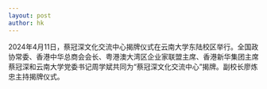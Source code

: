 ```yaml
---
layout: post
author: hk
---
```

2024年4月11日，蔡冠深文化交流中心揭牌仪式在云南大学东陆校区举行。全国政协常委、香港中华总商会会长、粤港澳大湾区企业家联盟主席、香港新华集团主席蔡冠深和云南大学党委书记周学斌共同为“蔡冠深文化交流中心”揭牌。副校长廖炼忠主持揭牌仪式。  
